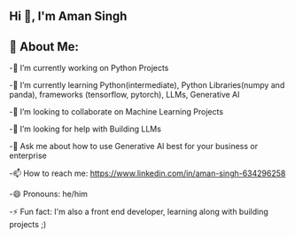 ## Hi 👋, I'm Aman Singh


##  🤖 About Me: 

-🔭 I’m currently working on Python Projects 

-🌱 I’m currently learning Python(intermediate), Python Libraries(numpy and panda), frameworks (tensorflow, pytorch), LLMs, Generative AI

-👯 I’m looking to collaborate on Machine Learning Projects

-🤔 I’m looking for help with Building LLMs

-💬 Ask me about how to use Generative AI best for your business or enterprise

-📫 How to reach me: https://www.linkedin.com/in/aman-singh-634296258

-😄 Pronouns: he/him

-⚡ Fun fact: I'm also a front end developer, learning along with building projects ;) 

